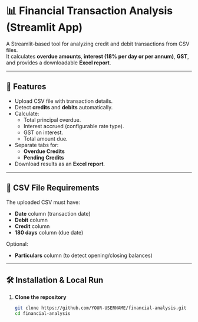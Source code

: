 # 📊 Financial Transaction Analysis (Streamlit App)

A Streamlit-based tool for analyzing credit and debit transactions from CSV files.  
It calculates **overdue amounts**, **interest (18% per day or per annum)**, **GST**, and provides a downloadable **Excel report**.

---

## 🚀 Features
- Upload CSV file with transaction details.
- Detect **credits** and **debits** automatically.
- Calculate:
  - Total principal overdue.
  - Interest accrued (configurable rate type).
  - GST on interest.
  - Total amount due.
- Separate tabs for:
  - **Overdue Credits**
  - **Pending Credits**
- Download results as an **Excel report**.

---

## 📂 CSV File Requirements
The uploaded CSV must have:
- **Date** column (transaction date)
- **Debit** column
- **Credit** column
- **180 days** column (due date)

Optional:
- **Particulars** column (to detect opening/closing balances)

---

## 🛠 Installation & Local Run
1. **Clone the repository**
   ```bash
   git clone https://github.com/YOUR-USERNAME/financial-analysis.git
   cd financial-analysis
